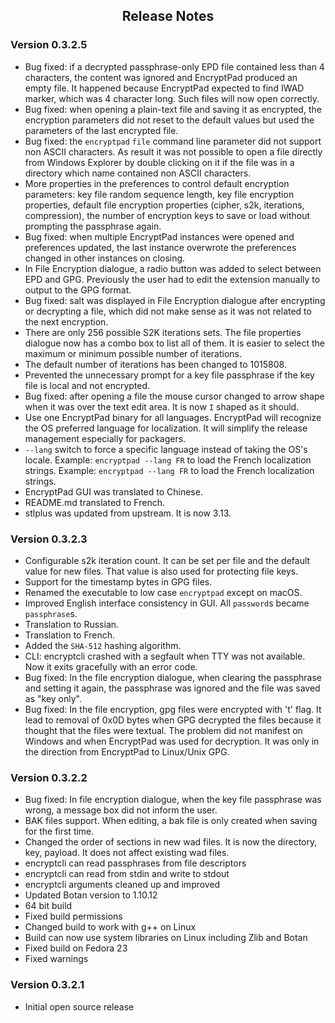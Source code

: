<style type="text/css">
h2
{
    text-align: center;
}
</style>
## Release Notes ##

### Version 0.3.2.5

* Bug fixed: if a decrypted passphrase-only EPD file contained less than 4 characters, the content was ignored and EncryptPad produced an empty file. It happened because EncryptPad expected to find IWAD marker, which was 4 character long. Such files will now open correctly.
* Bug fixed: when opening a plain-text file and saving it as encrypted, the encryption parameters did not reset to the default values but used the parameters of the last encrypted file.
* Bug fixed: the `encryptpad` `file` command line parameter did not support non ASCII characters. As result it was not possible to open a file directly from Windows Explorer by double clicking on it if the file was in a directory which name contained non ASCII characters.
* More properties in the preferences to control default encryption parameters: key file random sequence length, key file encryption properties, default file encryption properties (cipher, s2k, iterations, compression), the number of encryption keys to save or load without prompting the passphrase again.
* Bug fixed: when multiple EncryptPad instances were opened and preferences updated, the last instance overwrote the preferences changed in other instances on closing.
* In File Encryption dialogue, a radio button was added to select between EPD and GPG. Previously the user had to edit the extension manually to output to the GPG format.
* Bug fixed: salt was displayed in File Encryption dialogue after encrypting or decrypting a file, which did not make sense as it was not related to the next encryption.
* There are only 256 possible S2K iterations sets. The file properties dialogue now has a combo box to list all of them. It is easier to select the maximum or minimum possible number of iterations.
* The default number of iterations has been changed to 1015808.
* Prevented the unnecessary prompt for a key file passphrase if the key file is local and not encrypted.
* Bug fixed: after opening a file the mouse cursor changed to arrow shape when it was over the text edit area. It is now `I` shaped as it should.
* Use one EncryptPad binary for all languages. EncryptPad will recognize the OS preferred language for localization. It will simplify the release management especially for packagers.
* `--lang` switch to force a specific language instead of taking the OS's locale. Example: `encryptpad --lang FR` to load the French localization strings. Example: `encryptpad --lang FR` to load the French localization strings.
* EncryptPad GUI was translated to Chinese.
* README.md translated to French.
* stlplus was updated from upstream. It is now 3.13.


### Version 0.3.2.3

* Configurable s2k iteration count. It can be set per file and the default value for new files. That value is also used for protecting file keys.
* Support for the timestamp bytes in GPG files.
* Renamed the executable to low case `encryptpad` except on macOS.
* Improved English interface consistency in GUI. All `password`s became `passphrase`s.
* Translation to Russian.
* Translation to French.
* Added the `SHA-512` hashing algorithm.
* CLI: encryptcli crashed with a segfault when TTY was not available. Now it exits gracefully with an error code.
* Bug fixed: In the file encryption dialogue, when clearing the passphrase and setting it again, the passphrase was ignored and the file was saved as "key only".
* Bug fixed: In the file encryption, gpg files were encrypted with 't' flag. It lead to removal of 0x0D bytes when GPG decrypted the files because it thought that the files were textual. The problem did not manifest on Windows and when EncryptPad was used for decryption. It was only in the direction from EncryptPad to Linux/Unix GPG.

### Version 0.3.2.2

* Bug fixed: In file encryption dialogue, when the key file passphrase was wrong, a message box did not inform the user.
* BAK files support. When editing, a bak file is only created when saving for the first time.
* Changed the order of sections in new wad files. It is now the directory, key, payload. It does not affect existing wad files.
* encryptcli can read passphrases from file descriptors
* encryptcli can read from stdin and write to stdout
* encryptcli arguments cleaned up and improved
* Updated Botan version to 1.10.12
* 64 bit build
* Fixed build permissions
* Changed build to work with g++ on Linux
* Build can now use system libraries on Linux including Zlib and Botan
* Fixed build on Fedora 23
* Fixed warnings

### Version 0.3.2.1

* Initial open source release

